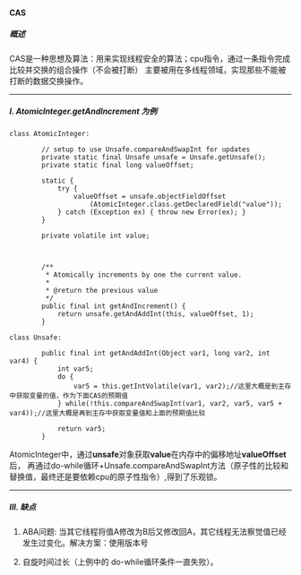 #### CAS

##### 概述
CAS是一种思想及算法：用来实现线程安全的算法；cpu指令，通过一条指令完成比较并交换的组合操作（不会被打断）
主要被用在多线程领域，实现那些不能被打断的数据交换操作。

---
##### I. AtomicInteger.getAndIncrement 为例
~~~
class AtomicInteger:

        // setup to use Unsafe.compareAndSwapInt for updates
        private static final Unsafe unsafe = Unsafe.getUnsafe();
        private static final long valueOffset;
    
        static {
            try {
                valueOffset = unsafe.objectFieldOffset
                    (AtomicInteger.class.getDeclaredField("value"));
            } catch (Exception ex) { throw new Error(ex); }
        }
    
        private volatile int value;
        
        
        
        /**
         * Atomically increments by one the current value.
         *
         * @return the previous value
         */
        public final int getAndIncrement() {
            return unsafe.getAndAddInt(this, valueOffset, 1);
        }
       
class Unsafe:
        
        public final int getAndAddInt(Object var1, long var2, int var4) {
            int var5;
            do {
                var5 = this.getIntVolatile(var1, var2);//这里大概是到主存中获取变量的值，作为下面CAS的预期值
            } while(!this.compareAndSwapInt(var1, var2, var5, var5 + var4));//这里大概是再到主存中获取变量值和上面的预期值比较
    
            return var5;
        }

~~~
AtomicInteger中，通过**unsafe**对象获取**value**在内存中的偏移地址**valueOffset**后，
再通过do-while循环+Unsafe.compareAndSwapInt方法（原子性的比较和替换值，最终还是要依赖cpu的原子性指令）,得到了乐观锁。

---
##### III. 缺点
1. ABA问题: 当其它线程将值A修改为B后又修改回A，其它线程无法察觉值已经发生过变化。解决方案：使用版本号

2. 自旋时间过长（上例中的 do-while循环条件一直失败）。


